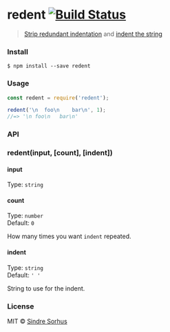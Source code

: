 # redent [![Build Status](https://travis-ci.org/sindresorhus/redent.svg?branch=master)](https://travis-ci.org/sindresorhus/redent)

> [Strip redundant indentation](https://github.com/sindresorhus/strip-indent) and [indent the string](https://github.com/sindresorhus/indent-string)


###  Install

```
$ npm install --save redent
```


###  Usage

```js
const redent = require('redent');

redent('\n  foo\n    bar\n', 1);
//=> '\n foo\n   bar\n'
```


###  API

### redent(input, [count], [indent])

#### input

Type: `string`

#### count

Type: `number`<br>
Default: `0`

How many times you want `indent` repeated.

#### indent

Type: `string`<br>
Default: `' '`

String to use for the indent.


###  License

MIT © [Sindre Sorhus](https://sindresorhus.com)
